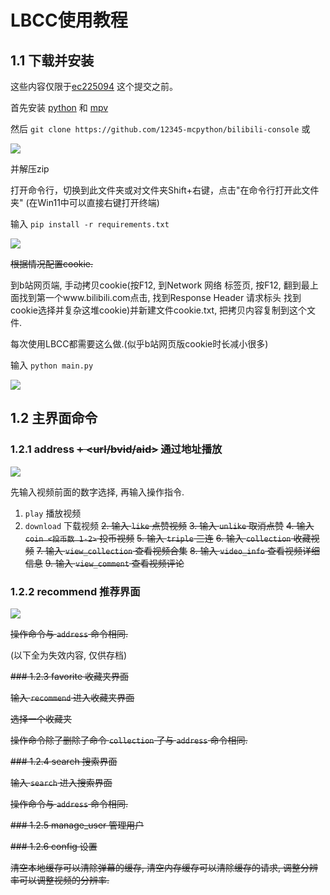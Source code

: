 # LBCC使用教程

## 1.1 下载并安装

这些内容仅限于[ec225094](https://github.com/12345-mcpython/bilibili-console/commit/ec22509402d7519d868c46ae52bdac70f423e747) 这个提交之前。

首先安装 [python](http://www.python.org/downloads) 和 [mpv](https://laosun-image.obs.cn-north-4.myhuaweicloud.com/mpv.exe)

然后 `git clone https://github.com/12345-mcpython/bilibili-console` 或

![](https://laosun-image.obs.cn-north-4.myhuaweicloud.com/20221011121641.png)

并解压zip

打开命令行，切换到此文件夹或对文件夹Shift+右键，点击"在命令行打开此文件夹" (在Win11中可以直接右键打开终端)

输入 `pip install -r requirements.txt`

![](https://laosun-image.obs.cn-north-4.myhuaweicloud.com/20221011122441.png)

~~根据情况配置cookie.~~

到b站网页端, 手动拷贝cookie(按F12, 到Network 网络 标签页, 按F12, 翻到最上面找到第一个www.bilibili.com点击, 找到Response Header 请求标头 找到cookie选择并复杂这堆cookie)并新建文件cookie.txt, 把拷贝内容复制到这个文件.

每次使用LBCC都需要这么做.(似乎b站网页版cookie时长减小很多)

输入 `python main.py`

![](https://laosun-image.obs.cn-north-4.myhuaweicloud.com/20221011205705.png)

## 1.2 主界面命令

### 1.2.1 address ~~+ <url/bvid/aid>~~ 通过地址播放

![](https://laosun-image.obs.cn-north-4.myhuaweicloud.com/20221011205914.png)

先输入视频前面的数字选择, 再输入操作指令.

1. `play` 播放视频
2. `download` 下载视频
~~2. 输入 `like` 点赞视频~~
~~3. 输入 `unlike` 取消点赞~~
~~4. 输入 `coin <投币数 1-2>` 投币视频~~
~~5. 输入 `triple` 三连~~
~~6. 输入 `collection` 收藏视频~~
~~7. 输入 `view_collection` 查看视频合集~~
~~8. 输入 `video_info` 查看视频详细信息~~
~~9. 输入 `view_comment` 查看视频评论~~

### 1.2.2 recommend 推荐界面

![](https://laosun-image.obs.cn-north-4.myhuaweicloud.com/20221015195209.png)

~~操作命令与 `address` 命令相同.~~

(以下全为失效内容, 仅供存档)

~~### 1.2.3 favorite 收藏夹界面~~

~~输入 `recommend` 进入收藏夹界面~~

~~选择一个收藏夹~~

~~操作命令除了删除了命令 `collection` 了与 `address` 命令相同.~~

~~### 1.2.4 search 搜索界面~~

~~输入 `search` 进入搜索界面~~

~~操作命令与 `address` 命令相同.~~

~~### 1.2.5 manage_user 管理用户~~

~~### 1.2.6 config 设置~~

~~清空本地缓存可以清除弹幕的缓存, 清空内存缓存可以清除缓存的请求, 调整分辨率可以调整视频的分辨率.~~



